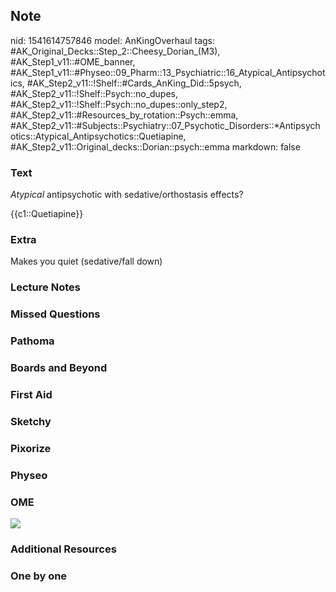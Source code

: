 ## Note
nid: 1541614757846
model: AnKingOverhaul
tags: #AK_Original_Decks::Step_2::Cheesy_Dorian_(M3), #AK_Step1_v11::#OME_banner, #AK_Step1_v11::#Physeo::09_Pharm::13_Psychiatric::16_Atypical_Antipsychotics, #AK_Step2_v11::!Shelf::#Cards_AnKing_Did::5psych, #AK_Step2_v11::!Shelf::Psych::no_dupes, #AK_Step2_v11::!Shelf::Psych::no_dupes::only_step2, #AK_Step2_v11::#Resources_by_rotation::Psych::emma, #AK_Step2_v11::#Subjects::Psychiatry::07_Psychotic_Disorders::*Antipsychotics::Atypical_Antipsychotics::Quetiapine, #AK_Step2_v11::Original_decks::Dorian::psych::emma
markdown: false

### Text
<i>Atypical</i> antipsychotic with sedative/orthostasis effects?
<div>
  {{c1::Quetiapine}}
</div>

### Extra
Makes you quiet (sedative/fall down)

### Lecture Notes


### Missed Questions


### Pathoma


### Boards and Beyond


### First Aid


### Sketchy


### Pixorize


### Physeo


### OME
<div class="ome-widget">
  <a href="https://onlinemeded.org?ref=anki"><img src=
  "_OME_AnkiFlashcards_General_7.png"></a>
</div>

### Additional Resources


### One by one

